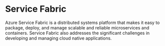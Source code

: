 # Service Fabric

Azure Service Fabric is a distributed systems platform that makes it easy to package, deploy, and manage scalable and reliable microservices and containers. Service Fabric also addresses the significant challenges in developing and managing cloud native applications.